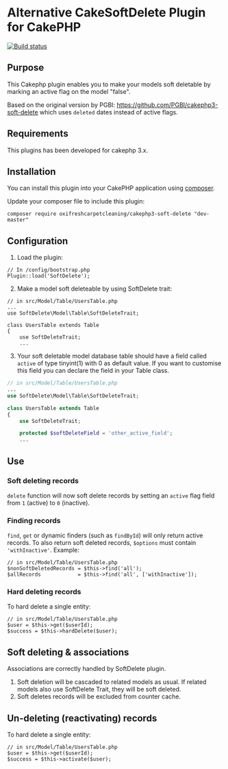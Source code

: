 # Alternative CakeSoftDelete Plugin for CakePHP

[![Build status](https://api.travis-ci.org/PGBI/cakephp3-soft-delete.png?branch=master)](https://travis-ci.org/PGBI/cakephp3-soft-delete)

## Purpose

This Cakephp plugin enables you to make your models soft deletable by marking an active
flag on the model "false".

Based on the original version by PGBI: https://github.com/PGBI/cakephp3-soft-delete which
uses `deleted` dates instead of active flags.

## Requirements

This plugins has been developed for cakephp 3.x.

## Installation

You can install this plugin into your CakePHP application using [composer](http://getcomposer.org).

Update your composer file to include this plugin:

```
composer require oxifreshcarpetcleaning/cakephp3-soft-delete "dev-master"
```

## Configuration

1. Load the plugin:

```
// In /config/bootstrap.php
Plugin::load('SoftDelete');
```

2. Make a model soft deleteable by using SoftDelete trait:

```
// in src/Model/Table/UsersTable.php
...
use SoftDelete\Model\Table\SoftDeleteTrait;

class UsersTable extends Table
{
    use SoftDeleteTrait;
    ...
```

3. Your soft deletable model database table should have a field called `active` of type tinyint(1) with 0 as default value. If you want to customise this field you can declare the field in your Table class.

```php
// in src/Model/Table/UsersTable.php
...
use SoftDelete\Model\Table\SoftDeleteTrait;

class UsersTable extends Table
{
    use SoftDeleteTrait;

    protected $softDeleteField = 'other_active_field';
    ...
```

## Use

### Soft deleting records

`delete` function will now soft delete records by setting an `active` flag field from `1` (active) to `0` (inactive).

### Finding records

`find`, `get` or dynamic finders (such as `findById`) will only return active records.
To also return soft deleted records, `$options` must contain `'withInactive'`. Example:

```
// in src/Model/Table/UsersTable.php
$nonSoftDeletedRecords = $this->find('all');
$allRecords            = $this->find('all', ['withInactive']);
```

### Hard deleting records

To hard delete a single entity:
```
// in src/Model/Table/UsersTable.php
$user = $this->get($userId);
$success = $this->hardDelete($user);
```

## Soft deleting & associations

Associations are correctly handled by SoftDelete plugin.

1. Soft deletion will be cascaded to related models as usual. If related models also use SoftDelete Trait, they will be soft deleted.
2. Soft deletes records will be excluded from counter cache.

## Un-deleting (reactivating) records
To hard delete a single entity:
```
// in src/Model/Table/UsersTable.php
$user = $this->get($userId);
$success = $this->activate($user);
```
